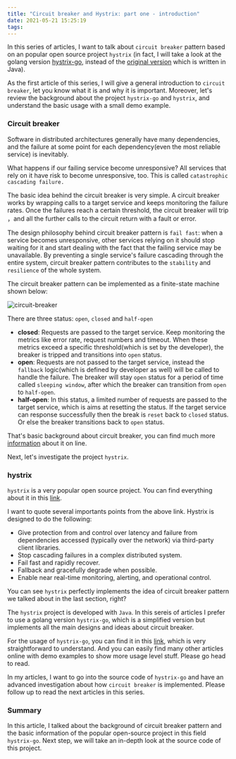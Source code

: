```yaml
---
title: "Circuit breaker and Hystrix: part one - introduction"
date: 2021-05-21 15:25:19
tags:
---
```


In this series of articles, I want to talk about `circuit breaker` pattern based on an popular open source project `hystrix` (in fact, I will take a look at the golang version [hystrix-go](https://github.com/afex/hystrix-go), instead of the [original version](https://github.com/Netflix/Hystrix) which is written in Java).

As the first article of this series, I will give a general introduction to `circuit breaker`, let you know what it is and why it is important. Moreover, let's review the background about the project `hystrix-go` and `hystrix`, and understand the basic usage with a small demo example. 

### Circuit breaker

Software in distributed architectures generally have many dependencies, and the failure at some point for each dependency(even the most reliable service) is inevitably. 

What happens if our failing service become unresponsive? All services that rely on it have risk to become unresponsive, too. This is called `catastrophic cascading failure.`

The basic idea behind the circuit breaker is very simple. A circuit breaker works by wrapping calls to a target service and keeps monitoring the failure rates. Once the failures reach a certain threshold, the circuit breaker will trip ，and all the further calls to the circuit return with a fault or error. 

The design philosophy behind circuit breaker pattern is `fail fast`: when a service becomes unresponsive, other services relying on it should stop waiting for it and start dealing with the fact that the failing service may be unavailable. By preventing a single service's failure cascading through the entire system, circuit breaker pattern contributes to the `stability` and `resilience` of the whole system.  

The circuit breaker pattern can be implemented as a finite-state machine shown below:

![circuit-breaker](/images/circuit-breaker.png)

There are three status: `open`, `closed` and `half-open`

- **closed**: Requests are passed to the target service. Keep monitoring the metrics like error rate, request numbers and timeout. When these metrics exceed a specific threshold(which is set by the developer), the breaker is tripped and transitions into `open` status.   
- **open**: Requests are not passed to the target service, instead the `fallback` logic(which is defined by developer as well) will be called to handle the failure. The breaker will stay `open` status for a period of time called `sleeping window`, after which the breaker can transition from `open` to `half-open`.  
- **half-open**: In this status, a limited number of requests are passed to the target service, which is aims at resetting the status. If the target service can response successfully then the break is `reset` back to `closed` status. Or else the breaker transitions back to `open` status. 

That's basic background about circuit breaker, you can find much more [information](https://martinfowler.com/bliki/CircuitBreaker.html) about it on line. 

Next, let's investigate the project `hystrix`. 

### hystrix

`hystrix` is a very popular open source project. You can find everything about it in this [link](https://github.com/Netflix/Hystrix/wiki). 

I want to quote several importants points from the above link. Hystrix is designed to do the following:
- Give protection from and control over latency and failure from dependencies accessed (typically over the network) via third-party client libraries.
- Stop cascading failures in a complex distributed system.
- Fail fast and rapidly recover.
- Fallback and gracefully degrade when possible.
- Enable near real-time monitoring, alerting, and operational control.

You can see `hystrix` perfectly implements the idea of circuit breaker pattern we talked about in the last section, right? 

The `hystrix` project is developed with `Java`. In this sereis of articles I prefer to use a golang version `hystrix-go`, which is a simplified version but implements all the main designs and ideas about circuit breaker. 

For the usage of `hystrix-go`, you can find it in this [link](https://github.com/afex/hystrix-go), which is very straightforward to understand. And you can easily find many other articles online with demo examples to show more usage level stuff. Please go head to read.

In my articles, I want to go into the source code of `hystrix-go` and have an advanced investigation about how `circuit breaker` is implemented. Please follow up to read the next articles in this series. 

### Summary

In this article, I talked about the background of circuit breaker pattern and the basic information of the popular open-source project in this field `hystrix-go`. Next step, we will take an in-depth look at the source code of this project. 

